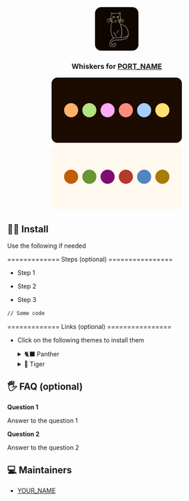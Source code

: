 <div align="center">

<img src="https://raw.githubusercontent.com/Whiskers-Color-Scheme/assets/main/logos/logo-rounded.webp" width="100">

### Whiskers for [PORT_NAME](PORT_WEBSITE)

<div>
    <img src="https://raw.githubusercontent.com/Whiskers-Color-Scheme/assets/f73d25d4aa4480b7c4d593fb6ae8f4288f3fb5c0/previews/panther-preview.svg" width="300">
    <img src="https://raw.githubusercontent.com/Whiskers-Color-Scheme/assets/f73d25d4aa4480b7c4d593fb6ae8f4288f3fb5c0/previews/tiger-preview.svg" width="300">
</div>
</div>

## 👷‍♂️ Install

Use the following if needed

============= Steps (optional) ================

- Step 1

- Step 2

- Step 3

```bash
// Some code
```

============= Links (optional) ================

- Click on the following themes to install them

    <details>
    <summary>🐈‍⬛ Panther</summary>

    - [🍌 Banana]()

    - [🍒 Cherry]()

    - [🫐 Blueberry]()

    - [🥝 Kiwi]()

    - [🍇 Grape]()

    - [🍊 Tangerine]()
    </details>

    <details>
    <summary>🐯 Tiger</summary>

    - [🍌 Banana]()

    - [🍒 Cherry]()

    - [🫐 Blueberry]()

    - [🍇 Grape]()

    - [🥝 Kiwi]()

    - [🍊 Tangerine]()
  </details>

## 🖐️ FAQ (optional)

**Question 1**

Answer to the question 1

**Question 2**

Answer to the question 2

## 💻 Maintainers

- [YOUR_NAME](YOUR_PROFILE_URL)
